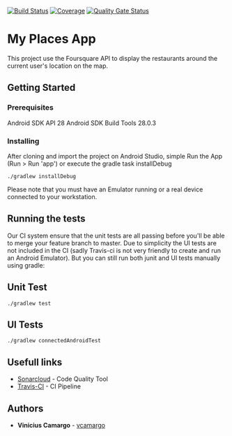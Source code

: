 [![Build Status](https://travis-ci.org/vcamargo/MyPlaces.svg?branch=master)](https://travis-ci.org/vcamargo/MyPlaces)
[![Coverage](https://sonarcloud.io/api/project_badges/measure?project=vcamargo_MyPlaces&metric=coverage)](https://sonarcloud.io/dashboard?id=vcamargo_MyPlaces)
[![Quality Gate Status](https://sonarcloud.io/api/project_badges/measure?project=vcamargo_MyPlaces&metric=alert_status)](https://sonarcloud.io/dashboard?id=vcamargo_MyPlaces)

# My Places App

This project use the Foursquare API to display the restaurants around the current user's location on the map.

## Getting Started

### Prerequisites

Android SDK API 28
Android SDK Build Tools 28.0.3

### Installing

After cloning and import the project on Android Studio, simple Run the App (Run > Run 'app') or execute the gradle task installDebug

```
./gradlew installDebug
```

Please note that you must have an Emulator running or a real device connected to your workstation.

## Running the tests

Our CI system ensure that the unit tests are all passing before you'll be able to merge your feature branch to master. Due to simplicity the UI tests are not included in the CI (sadly Travis-ci is not very friendly to create and run an Android Emulator).
But you can still run both junit and UI tests manually using gradle:

## Unit Test
```
./gradlew test
```

## UI Tests
```
./gradlew connectedAndroidTest
```

## Usefull links

* [Sonarcloud](https://sonarcloud.io/dashboard?id=vcamargo_MyPlaces) - Code Quality Tool
* [Travis-CI](https://travis-ci.org/vcamargo/MyPlaces) - CI Pipeline

## Authors

* **Vinicius Camargo** - [vcamargo](https://github.com/vcamargo)
